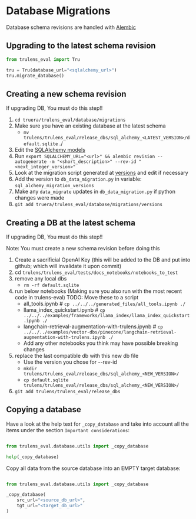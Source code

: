 # Database Migrations
Database schema revisions are handled with [Alembic](https://github.com/sqlalchemy/alembic/)

## Upgrading to the latest schema revision

```python
from trulens_eval import Tru

tru = Tru(database_url="<sqlalchemy_url>")
tru.migrate_database()
```


## Creating a new schema revision
If upgrading DB, You must do this step!!

1. `cd truera/trulens_eval/database/migrations`
1. Make sure you have an existing database at the latest schema
    * `mv trulens/trulens_eval/release_dbs/sql_alchemy_<LATEST_VERSION>/default.sqlite` ./
1. Edit the [SQLAlchemy models](../orm.py)
1. Run `export SQLALCHEMY_URL="<url>" && alembic revision --autogenerate -m "<short_description>" --rev-id "<next_integer_version>"`
1. Look at the migration script generated at [versions](./versions) and edit if necessary
1. Add the version to `db_data_migration.py` in variable: `sql_alchemy_migration_versions`
1. Make any `data_migrate` updates in `db_data_migration.py` if python changes were made
1. `git add truera/trulens_eval/database/migrations/versions`

## Creating a DB at the latest schema
If upgrading DB, You must do this step!!

Note: You must create a new schema revision before doing this

1. Create a sacrificial OpenAI Key (this will be added to the DB and put into github; which will invalidate it upon commit)
1. cd `trulens/trulens_eval/tests/docs_notebooks/notebooks_to_test` 
1. remove any local dbs
    * `rm -rf default.sqlite`
1. run below notebooks (Making sure you also run with the most recent code in trulens-eval) TODO: Move these to a script
    * all_tools.ipynb # `cp ../../../generated_files/all_tools.ipynb ./`
    * llama_index_quickstart.ipynb # `cp ../../../examples/frameworks/llama_index/llama_index_quickstart.ipynb ./`
    * langchain-retrieval-augmentation-with-trulens.ipynb # `cp ../../../examples/vector-dbs/pinecone/langchain-retrieval-augmentation-with-trulens.ipynb ./`
    * Add any other notebooks you think may have possible breaking changes
1. replace the last compatible db with this new db file
    * Use the version you chose for --rev-id
    * `mkdir trulens/trulens_eval/release_dbs/sql_alchemy_<NEW_VERSION>/`
    * `cp default.sqlite trulens/trulens_eval/release_dbs/sql_alchemy_<NEW_VERSION>/`
1. `git add trulens/trulens_eval/release_dbs`



## Copying a database
Have a look at the help text for `_copy_database` and take into
account all the items under the section `Important considerations`:

```python

from trulens_eval.database.utils import _copy_database

help(_copy_database)
```

Copy all data from the source database into an EMPTY target database:

```python

from trulens_eval.database.utils import _copy_database

_copy_database(
    src_url="<source_db_url>",
    tgt_url="<target_db_url>"
)
```
